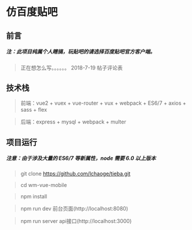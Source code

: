 # 仿百度贴吧

## 前言
##### 注：此项目纯属个人瞎搞，玩贴吧的请选择百度贴吧官方客户端。

> 正在想怎么写。。。。。。
> 2018-7-19 帖子评论表 


## 技术栈

> 前端：vue2 + vuex + vue-router + vux + webpack + ES6/7 + axios + sass + flex 

> 后端：express + mysql + webpack + multer


## 项目运行
##### 注意：由于涉及大量的 ES6/7 等新属性，node 需要 6.0 以上版本

> git clone https://github.com/lchaoge/tieba.git

> cd wm-vue-mobile

> npm install

> npm run dev  前台页面(http://localhost:8080)

> npm run server  api接口(http://localhost:3000)

